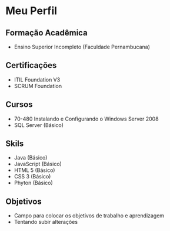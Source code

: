 # Meu Perfil

## Formação Acadêmica

 * Ensino Superior Incompleto (Faculdade Pernambucana)

## Certificações

 * ITIL Foundation V3
 * SCRUM Foundation

## Cursos
 * 70-480 Instalando e Configurando o Windows Server 2008
 * SQL Server (Básico)
 
## Skils
 * Java (Básico)
 * JavaScript (Básico)
 * HTML 5 (Básico)
 * CSS 3 (Básico)
 * Phyton (Básico)

## Objetivos
 * Campo para colocar os objetivos de trabalho e aprendizagem
 * Tentando subir alterações
